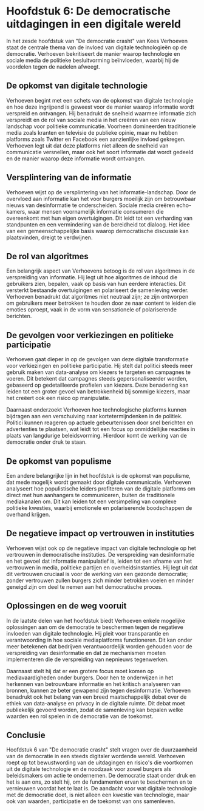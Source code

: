 # Hoofdstuk 6: De democratische uitdagingen in een digitale wereld

In het zesde hoofdstuk van "De democratie crasht" van Kees Verhoeven staat de centrale thema van de invloed van digitale technologieën op de democratie. Verhoeven bekritiseert de manier waarop technologie en sociale media de politieke besluitvorming beïnvloeden, waarbij hij de voordelen tegen de nadelen afweegt.

## De opkomst van digitale technologie

Verhoeven begint met een schets van de opkomst van digitale technologie en hoe deze ingrijpend is geweest voor de manier waarop informatie wordt verspreid en ontvangen. Hij benadrukt de snelheid waarmee informatie zich verspreidt en de rol van sociale media in het creëren van een nieuw landschap voor politieke communicatie. Voorheen domineerden traditionele media zoals kranten en televisie de publieke opinie, maar nu hebben platforms zoals Twitter en Facebook een aanzienlijke invloed gekregen. Verhoeven legt uit dat deze platforms niet alleen de snelheid van communicatie versnellen, maar ook het soort informatie dat wordt gedeeld en de manier waarop deze informatie wordt ontvangen.

## Versplintering van de informatie

Verhoeven wijst op de versplintering van het informatie-landschap. Door de overvloed aan informatie kan het voor burgers moeilijk zijn om betrouwbaar nieuws van desinformatie te onderscheiden. Sociale media creëren echo-kamers, waar mensen voornamelijk informatie consumeren die overeenkomt met hun eigen overtuigingen. Dit leidt tot een verharding van standpunten en een vermindering van de bereidheid tot dialoog. Het idee van een gemeenschappelijke basis waarop democratische discussie kan plaatsvinden, dreigt te verdwijnen.

## De rol van algoritmes

Een belangrijk aspect van Verhoevens betoog is de rol van algoritmes in de verspreiding van informatie. Hij legt uit hoe algoritmes de inhoud die gebruikers zien, bepalen, vaak op basis van hun eerdere interacties. Dit versterkt bestaande overtuigingen en polariseert de samenleving verder. Verhoeven benadrukt dat algoritmes niet neutraal zijn; ze zijn ontworpen om gebruikers meer betrokken te houden door ze naar content te leiden die emoties oproept, vaak in de vorm van sensationele of polariserende berichten.

## De gevolgen voor verkiezingen en politieke participatie

Verhoeven gaat dieper in op de gevolgen van deze digitale transformatie voor verkiezingen en politieke participatie. Hij stelt dat politici steeds meer gebruik maken van data-analyse om kiezers te targeten en campagnes te voeren. Dit betekent dat campagnes steeds gepersonaliseerder worden, gebaseerd op gedetailleerde profielen van kiezers. Deze benadering kan leiden tot een groter gevoel van betrokkenheid bij sommige kiezers, maar het creëert ook een risico op manipulatie.

Daarnaast onderzoekt Verhoeven hoe technologische platforms kunnen bijdragen aan een verschuiving naar kortetermijndenken in de politiek. Politici kunnen reageren op actuele gebeurtenissen door snel berichten en advertenties te plaatsen, wat leidt tot een focus op onmiddellijke reacties in plaats van langdurige beleidsvorming. Hierdoor komt de werking van de democratie onder druk te staan.

## De opkomst van populisme

Een andere belangrijke lijn in het hoofdstuk is de opkomst van populisme, dat mede mogelijk wordt gemaakt door digitale communicatie. Verhoeven analyseert hoe populistische leiders profiteren van de digitale platforms om direct met hun aanhangers te communiceren, buiten de traditionele mediakanalen om. Dit kan leiden tot een versimpeling van complexe politieke kwesties, waarbij emotionele en polariserende boodschappen de overhand krijgen.

## De negatieve impact op vertrouwen in instituties

Verhoeven wijst ook op de negatieve impact van digitale technologie op het vertrouwen in democratische instituties. De verspreiding van desinformatie en het gevoel dat informatie manipulatief is, leiden tot een afname van het vertrouwen in media, politieke partijen en overheidsinstanties. Hij legt uit dat dit vertrouwen cruciaal is voor de werking van een gezonde democratie; zonder vertrouwen zullen burgers zich minder betrokken voelen en minder geneigd zijn om deel te nemen aan het democratische proces.

## Oplossingen en de weg vooruit

In de laatste delen van het hoofdstuk biedt Verhoeven enkele mogelijke oplossingen aan om de democratie te beschermen tegen de negatieve invloeden van digitale technologie. Hij pleit voor transparantie en verantwoording in hoe sociale mediaplatforms functioneren. Dit kan onder meer betekenen dat bedrijven verantwoordelijk worden gehouden voor de verspreiding van desinformatie en dat ze mechanismen moeten implementeren die de verspreiding van nepnieuws tegenwerken.

Daarnaast stelt hij dat er een grotere focus moet komen op mediavaardigheden onder burgers. Door hen te onderwijzen in het herkennen van betrouwbare informatie en het kritisch analyseren van bronnen, kunnen ze beter gewapend zijn tegen desinformatie. Verhoeven benadrukt ook het belang van een breed maatschappelijk debat over de ethiek van data-analyse en privacy in de digitale ruimte. Dit debat moet publiekelijk gevoerd worden, zodat de samenleving kan bepalen welke waarden een rol spelen in de democratie van de toekomst.

## Conclusie

Hoofdstuk 6 van "De democratie crasht" stelt vragen over de duurzaamheid van de democratie in een steeds digitaler wordende wereld. Verhoeven roept op tot bewustwording van de uitdagingen en risico's die voortkomen uit de digitale technologie en de noodzaak voor zowel burgers als beleidsmakers om actie te ondernemen. De democratie staat onder druk en het is aan ons, zo stelt hij, om de fundamenten ervan te beschermen en te vernieuwen voordat het te laat is. De aandacht voor wat digitale technologie met de democratie doet, is niet alleen een kwestie van technologie, maar ook van waarden, participatie en de toekomst van ons samenleven.